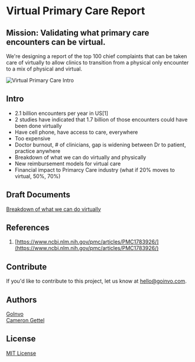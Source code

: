 # Virtual Primary Care Report
## Mission: Validating what primary care encounters can be virtual.
We're designing a report of the top 100 chief complaints that can be taken care of virtually to allow clinics to transition from a physical only encounter to a mix of physical and virtual.

![Virtual Primary Care Intro](https://github.com/goinvo/VirtualPrimaryCare/blob/master/documents/virtual_primary_care_intro.png)

## Intro
 - 2.1 billion encounters per year in US[1]
 - 2 studies have indicated that 1.7 billion of those encounters could have been done virtually  
 - Have cell phone, have access to care, everywhere  
 - Too expensive  
 - Doctor burnout, # of clinicians, gap is widening between Dr to patient, practice anywhere  
 - Breakdown of what we can do virtually and physically  
 - New reimbursement models for virtual care  
 - Financial impact to Primarcy Care industry (what if 20% moves to virtual, 50%, 70%)

## Draft Documents
[Breakdown of what we can do virtually](https://docs.google.com/spreadsheets/d/1pez_Wy8TnsMmifLU1xFrJ87b1SoH65OnwL6eQUiNy_A/edit?usp=sharing)

## References
1. [https://www.ncbi.nlm.nih.gov/pmc/articles/PMC1783926/](https://www.ncbi.nlm.nih.gov/pmc/articles/PMC1783926/)  

## Contribute
If you'd like to contribute to this project, let us know at hello@goinvo.com.

## Authors
[GoInvo](https://www.goinvo.com)  
[Cameron Gettel](https://www.linkedin.com/in/cameron-gettel-765b6b62/)

## License
[MIT License](LICENSE)
